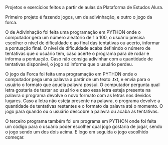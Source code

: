 Projetos e exercícios feitos a partir de aulas da Plataforma de Estudos Alura.

Primeiro projeto é fazendo jogos, um de adivinhação, e outro o jogo da forca.

O de Adivinhação foi feita uma programação em PYTHON onde o computador gera um número aleatório de 1 a 100, o usuário precisa escolher o nível de dificuldade e ao final das tentativas ou acerto, informar a pontuação final.
O nível de dificuldade acaba definindo o número de tentativas que o usuário tem, caso acerte o programa para de rodar e informa a pontuação. Caso não consiga adivinhar com a quantidade de tentativas disponível, o jogo só informa que o usuário perdeu.

O jogo da Forca foi feita uma programação em PYTHON onde o computador pega uma palavra a partir de um texto .txt, e envia para o usuário o formato que aquela palavra possui.
O computador pergunta qual letra gostaria de testar ao usuário e caso essa letra esteja presente na palavra o programa devolve o novo formato com as letras nos devidos lugares.
Caso a letra não esteja presente na palavra, o programa devolve a quantidade de tentativas restantes e o formato da palavra até o momento. O jogo para quando ou o usuário descobre a palavra ou acaba as tentativas. 

O terceiro programa também foi um programa em PYTHON onde foi feita um código para o usuário poder escolher qual jogo gostaria de jogar, sendo o jogo sendo um dos dois acima. E logo em seguida o jogo escolhido começar.
